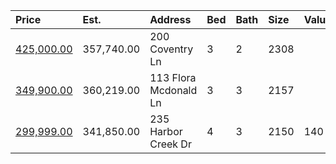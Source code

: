 | Price                                                                                     | Est.       | Address               | Bed | Bath | Size | Value | Days | Lot  | Year | HOA | Open |
| :---------------------------------------------------------------------------------------- | :--------- | :-------------------- | :-- | :--- | :--- | :---- | :--- | :--- | :--- | :-- | :--- |
| [425,000.00](https://www.movoto.com/home/200-coventry-ln-cary-nc-27511-413_2337631)       | 357,740.00 | 200 Coventry Ln       | 3   | 2    | 2308 |       |      |      |      |     |      |
| [349,900.00](https://www.movoto.com/home/113-flora-mcdonald-ln-cary-nc-27511-413_2335997) | 360,219.00 | 113 Flora Mcdonald Ln | 3   | 3    | 2157 |       |      |      |      |     |      |
| [299,999.00](https://www.movoto.com/home/235-harbor-creek-dr-cary-nc-27511-413_2336595)   | 341,850.00 | 235 Harbor Creek Dr   | 4   | 3    | 2150 | 140   | 17   | 3049 | 2000 | 239 |      |